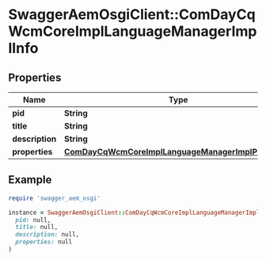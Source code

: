 # SwaggerAemOsgiClient::ComDayCqWcmCoreImplLanguageManagerImplInfo

## Properties

| Name | Type | Description | Notes |
| ---- | ---- | ----------- | ----- |
| **pid** | **String** |  | [optional] |
| **title** | **String** |  | [optional] |
| **description** | **String** |  | [optional] |
| **properties** | [**ComDayCqWcmCoreImplLanguageManagerImplProperties**](ComDayCqWcmCoreImplLanguageManagerImplProperties.md) |  | [optional] |

## Example

```ruby
require 'swagger_aem_osgi'

instance = SwaggerAemOsgiClient::ComDayCqWcmCoreImplLanguageManagerImplInfo.new(
  pid: null,
  title: null,
  description: null,
  properties: null
)
```

